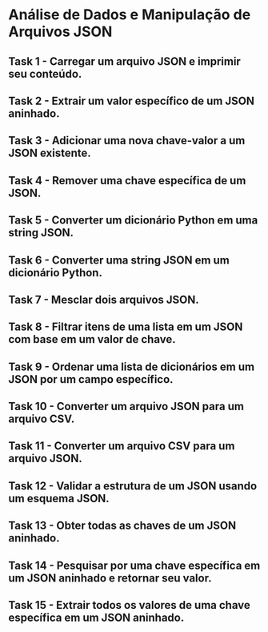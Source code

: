 #  Análise de Dados e Manipulação de Arquivos JSON

## Task 1 - Carregar um arquivo JSON e imprimir seu conteúdo.
## Task 2 - Extrair um valor específico de um JSON aninhado.
## Task 3 - Adicionar uma nova chave-valor a um JSON existente.
## Task 4 - Remover uma chave específica de um JSON.
## Task 5 - Converter um dicionário Python em uma string JSON.
## Task 6 - Converter uma string JSON em um dicionário Python.
## Task 7 - Mesclar dois arquivos JSON.
## Task 8 - Filtrar itens de uma lista em um JSON com base em um valor de chave.
## Task 9 - Ordenar uma lista de dicionários em um JSON por um campo específico.
## Task 10 - Converter um arquivo JSON para um arquivo CSV.
## Task 11 - Converter um arquivo CSV para um arquivo JSON.
## Task 12 - Validar a estrutura de um JSON usando um esquema JSON.
## Task 13 - Obter todas as chaves de um JSON aninhado.
## Task 14 - Pesquisar por uma chave específica em um JSON aninhado e retornar seu valor.
## Task 15 - Extrair todos os valores de uma chave específica em um JSON aninhado.